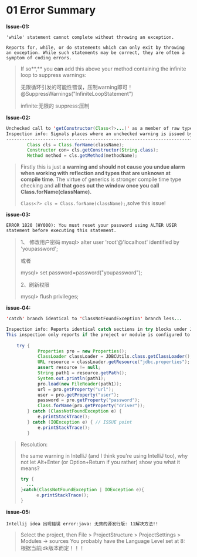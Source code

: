 # 01 Error Summary

**Issue-01:**

```
'while' statement cannot complete without throwing an exception.

Reports for, while, or do statements which can only exit by throwing an exception. While such statements may be correct, they are often a symptom of coding errors.
```

> If so**,** you **can** add this above your method containing the infinite loop to suppress warnings: 
>
> 无限循环引发的可能性错误，压制warning即可！@SuppressWarnings("InfiniteLoopStatement")
>
> infinite:无限的  suppress:压制



**Issue-02:**

```java
Unchecked call to 'getConstructor(Class<?>...)' as a member of raw type 'java.lang.Class' less... (⌘F1) 
Inspection info: Signals places where an unchecked warning is issued by the compiler, for example:
-----------------------------------------------------------------------------------------
        Class cls = Class.forName(className);
        Constructor con= cls.getConstructor(String.class);
        Method method = cls.getMethod(methodName);
```

> Firstly this is just **a warning and should not cause you undue alarm when working with reflection and types that are unknown at compile time**. The virtue of generics is stronger compile time type checking and **all that goes out the window once you call Class.forName(className).**
>
> `Class<?> cls = Class.forName(className);`,solve this issue!



**issue-03:**

```
ERROR 1820 (HY000): You must reset your password using ALTER USER statement before executing this statement.
```

> 1、 修改用户密码
> mysql> alter user 'root'@'localhost' identified by 'youpassword';  
>
> 或者       
>
> mysql> set password=password("youpassword");
>
> 2、刷新权限
>
> mysql> flush privileges;



**issue-04:**

```java
'catch' branch identical to 'ClassNotFoundException' branch less... 

Inspection info: Reports identical catch sections in try blocks under JDK 7. A quickfix is available to collapse the sections into a multi-catch section.
This inspection only reports if the project or module is configured to use a language level of 7.0 or higher.
    
    try {
            Properties pro = new Properties();
            ClassLoader classLoader = JDBCUtils.class.getClassLoader();
            URL resource = classLoader.getResource("jdbc.properties");
            assert resource != null;
            String path1 = resource.getPath();
            System.out.println(path1);
            pro.load(new FileReader(path1));
            url = pro.getProperty("url");
            user = pro.getProperty("user");
            password = pro.getProperty("password");
            Class.forName(pro.getProperty("driver"));
        } catch (ClassNotFoundException e) {
            e.printStackTrace();
        } catch (IOException e) { // ISSUE point
            e.printStackTrace();
        }
```

> Resolution:
>
> the same warning in IntelliJ (and I think you're using IntelliJ too), why not let Alt+Enter (or Option+Return if you rather) show you what it means?
>
> ```java
> try {
> 	...
> }catch(ClassNotFoundException | IOException e){
>       e.printStackTrace();
> }
> ```



**issue-05:**

```
Intellij idea 出现错误 error:java: 无效的源发行版: 11解决方法!!
```

> Select the project, then File > ProjectStructure > ProjectSettings > Modules -> sources You probably have the Language Level set at 8: 根据当前jdk版本而定！！！
